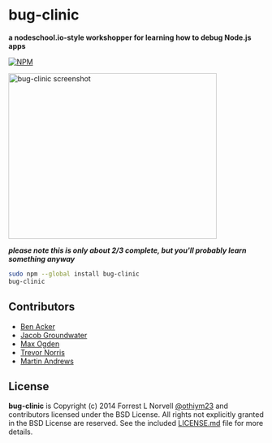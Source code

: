 # bug-clinic

**a nodeschool.io-style workshopper for learning how to debug Node.js apps**

[![NPM](https://nodei.co/npm/bug-clinic.png?downloads=true&stars=true)](https://nodei.co/npm/bug-clinic/)

<img width=410 height=326 alt="bug-clinic screenshot" src="https://cloud.githubusercontent.com/assets/418097/3460590/d4e81744-0218-11e4-8173-a541d8543e8a.png" />

***please note this is only about 2/3 complete, but you'll probably learn something anyway***

```sh
sudo npm --global install bug-clinic
bug-clinic
```

## Contributors

* [Ben Acker](https://github.com/nvcexploder)
* [Jacob Groundwater](https://github.com/groundwater)
* [Max Ogden](https://github.com/maxogden)
* [Trevor Norris](https://github.com/trevnorris)
* [Martin Andrews](https://github.com/mdda)

## License

**bug-clinic** is Copyright (c) 2014 Forrest L Norvell
[@othiym23](https://twitter.com/othiym23) and contributors licensed
under the BSD License. All rights not explicitly granted in the BSD
License are reserved. See the included [LICENSE.md](./LICENSE.md) file
for more details.
